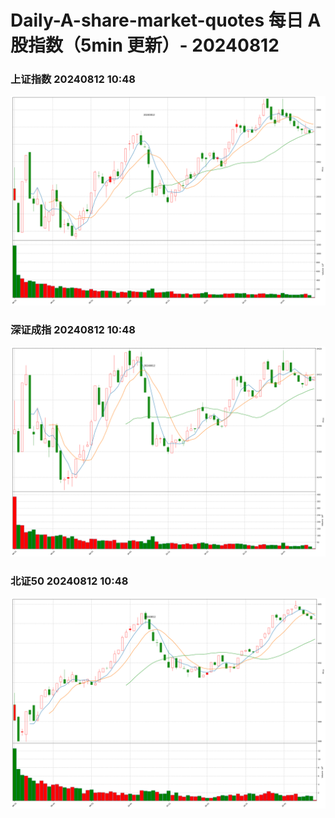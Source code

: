 
# Daily-A-share-market-quotes 每日 A 股指数（5min 更新）- 20240812

### 上证指数 20240812 10:48
![](./fig/2024/8/20240812-sh000001.png)

### 深证成指 20240812 10:48
![](./fig/2024/8/20240812-sz399001.png)

### 北证50 20240812 10:48
![](./fig/2024/8/20240812-bj899050.png)
